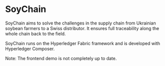 # SoyChain

SoyChain aims to solve the challenges in the supply chain from Ukrainian soybean farmers to a Swiss distributor. It ensures full traceability along the whole chain back to the field.

SoyChain runs on the Hyperledger Fabric framework and is developed with Hyperledger Composer.

Note: The frontend demo is not completely up to date.
